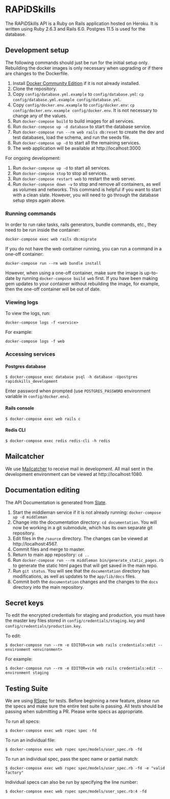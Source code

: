# RAPiDSkills

The RAPiDSkills API is a Ruby on Rails
application hosted on Heroku.  It is written using Ruby 2.6.3
and Rails 6.0.  Postgres 11.5 is used for the database.

## Development setup
The following commands should just be run for the initial setup only. Rebuilding the docker images is only necessary when upgrading or if there are changes to the Dockerfile.
1. Install [Docker Community Edition](https://docs.docker.com/install/) if it
   is not already installed.
1. Clone the repository.
2. Copy `config/database.yml.example` to `config/database.yml`: `cp config/database.yml.example config/database.yml`.
2. Copy `config/docker.env.example` to `config/docker.env`:  `cp config/docker.env.example config/docker.env`. It is not necessary to change any of the values.
3. Run `docker-compose build` to build images for all services.
4. Run `docker-compose up -d database` to start the database service.
4. Run `docker-compose run --rm web rails db:reset` to create the dev and test databases, load the schema, and run the seeds file.
4. Run `docker-compose up -d` to start all the remaining services.
5. The web application will be available at http://localhost:3000

For ongoing development:
1. Run `docker-compose up -d` to start all services.
1. Run `docker-compose stop` to stop all services.
1. Run `docker-compose restart web` to restart the web server.
4. Run `docker-compose down -v` to stop and remove all containers, as well as volumes and networks. This command is helpful if you want to start with a clean slate.  However, you will need to go through the database setup steps again above.

### Running commands
In order to run rake tasks, rails generators, bundle commands, etc., they need to be run inside the container:
```
docker-compose exec web rails db:migrate
```

If you do not have the web container running, you can run a command in a one-off container:

```
docker-compose run --rm web bundle install
```

However, when using a one-off container, make sure the image is up-to-date by
running `docker-compose build web` first.  If you have been making gem updates
to your container without rebuilding the image, for example, then the one-off
container will be out of date.

### Viewing logs
To view the logs, run:
```
docker-compose logs -f <service>
```

For example:
```
docker-compose logs -f web
```

### Accessing services
#### Postgres database
```
$ docker-compose exec database psql -h database -Upostgres rapidskills_development
```
Enter password when prompted (use `POSTGRES_PASSWORD` environment variable in `config/docker.env`).

#### Rails console
```
$ docker-compose exec web rails c
```

#### Redis CLI
```
$ docker-compose exec redis redis-cli -h redis
```

## Mailcatcher
We use [Mailcatcher](https://mailcatcher.me/) to receive mail in development.
All mail sent in the development environment can be viewed at http://localhost:1080.

## Documentation editing
The API Documentation is generated from [Slate](https://github.com/slatedocs/slate).
1. Start the middleman service if it is not already running: `docker-compose up -d middleman`
2. Change into the documentation directory: `cd documentation`. You will now be working in a git submodule, which has its own separate git repository.
3. Edit files in the `/source` directory. The changes can be viewed at http://localhost:4567.
4. Commit files and merge to master.
5. Return to main app repository: `cd ..`
6. Run `docker-compose run --rm middleman bin/generate_static_pages.rb` to generate the static html pages that will get saved in the main repo.
6. Run `git status`. You will see that the `documentation` directory has modifications, as well as updates to the `app/lib/docs` files.
7. Commit both the `documentation` changes and the changes to the `docs` directory into the main repository.

## Secret keys
To edit the encrypted credentials for staging and production, you must have the
master key files stored in `config/credentials/staging.key` and
`config/credentials/production.key`.

To edit:

```
$ docker-compose run --rm -e EDITOR=vim web rails credentials:edit --environment <environment>
```

For example:

```
$ docker-compose run --rm -e EDITOR=vim web rails credentials:edit --environment staging
```

## Testing Suite

We are using [RSpec](http://rspec.info/) for tests.  Before beginning a new
feature, please run the specs and make sure the entire test suite is passing.
All tests should be passing when submitting a PR.  Please write specs as
appropriate.

To run all specs:

```
$ docker-compose exec web rspec spec -fd
```

To run an individual file:

```
$ docker-compose exec web rspec spec/models/user_spec.rb -fd
```

To run an individual spec, pass the spec name or partial match:
```
$ docker-compose exec web rspec spec/models/user_spec.rb -fd -e "valid factory"
```

Individual specs can also be run by specifying the line number:

```
$ docker-compose exec web rspec spec/models/user_spec.rb:4 -fd
```
